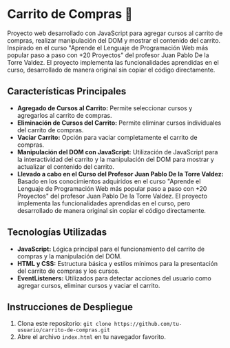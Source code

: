 # Carrito de Compras 🛒

Proyecto web desarrollado con JavaScript para agregar cursos al carrito de compras, realizar manipulación del DOM y mostrar el contenido del carrito. Inspirado en el curso "Aprende el Lenguaje de Programación Web más popular paso a paso con +20 Proyectos" del profesor Juan Pablo De la Torre Valdez. El proyecto implementa las funcionalidades aprendidas en el curso, desarrollado de manera original sin copiar el código directamente.

## Características Principales

- **Agregado de Cursos al Carrito:** Permite seleccionar cursos y agregarlos al carrito de compras.
- **Eliminación de Cursos del Carrito:** Permite eliminar cursos individuales del carrito de compras.
- **Vaciar Carrito:** Opción para vaciar completamente el carrito de compras.
- **Manipulación del DOM con JavaScript:** Utilización de JavaScript para la interactividad del carrito y la manipulación del DOM para mostrar y actualizar el contenido del carrito.
- **Llevado a cabo en el Curso del Profesor Juan Pablo De la Torre Valdez:** Basado en los conocimientos adquiridos en el curso "Aprende el Lenguaje de Programación Web más popular paso a paso con +20 Proyectos" del profesor Juan Pablo De la Torre Valdez. El proyecto implementa las funcionalidades aprendidas en el curso, pero desarrollado de manera original sin copiar el código directamente.

## Tecnologías Utilizadas

- **JavaScript:** Lógica principal para el funcionamiento del carrito de compras y la manipulación del DOM.
- **HTML y CSS:** Estructura básica y estilos mínimos para la presentación del carrito de compras y los cursos.
- **EventListeners:** Utilizados para detectar acciones del usuario como agregar cursos, eliminar cursos y vaciar el carrito.


## Instrucciones de Despliegue
1. Clona este repositorio: `git clone https://github.com/tu-usuario/carrito-de-compras.git`
2. Abre el archivo `index.html` en tu navegador favorito.
